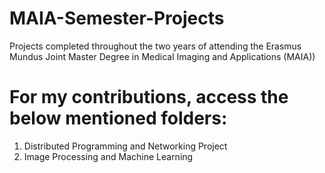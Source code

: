 # MAIA-Semester-Projects
Projects completed throughout the two years of attending the Erasmus Mundus Joint Master Degree in Medical Imaging and Applications (MAIA))

# For my contributions, access the below mentioned folders:
1. Distributed Programming and Networking Project
2. Image Processing and Machine Learning
